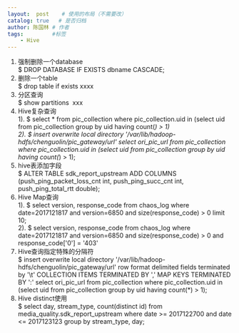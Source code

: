 ```yaml
---
layout:  post    # 使用的布局（不需要改）
catalog: true   # 是否归档
author: 陈国林 # 作者
tags:         #标签
    - Hive
---
```


1. 强制删除一个database  
   $ DROP DATABASE IF EXISTS dbname CASCADE;
2. 删除一个table  
   $ drop table if exists xxxx
3. 分区查询  
   $ show partitions  xxx
4. Hive复杂查询  
   1). $ select * from pic_collection where pic_collection.uid in (select uid from pic_collection group by uid having count(*) > 1)  
   2). $ insert overwrite local directory '/var/lib/hadoop-hdfs/chenguolin/pic_gateway/url' select ori_pic_url from pic_collection where pic_collection.uid in (select uid from pic_collection group by uid having count(*) > 1);
5. hive表添加字段  
   $ ALTER TABLE sdk_report_upstream ADD COLUMNS (push_ping_packet_loss_cnt int, push_ping_succ_cnt int, push_ping_total_rtt double);
6. Hive Map查询  
   1). $ select version, response_code from chaos_log where date=2017121817 and version=6850 and size(response_code) > 0 limit 10;  
   2). $ select version, response_code from chaos_log where date=2017121817 and version=6850 and size(response_code) > 0 and response_code['0'] = '403'
7. Hive查询指定特殊的分隔符  
   $ insert overwrite local directory '/var/lib/hadoop-hdfs/chenguolin/pic_gateway/url' row format delimited fields terminated by '\t' COLLECTION ITEMS TERMINATED BY ',' MAP KEYS TERMINATED BY ':' select ori_pic_url from pic_collection where pic_collection.uid in (select uid from pic_collection group by uid having count(*) > 1);
8. Hive distinct使用  
   $ select day, stream_type, count(distinct id) from media_quality.sdk_report_upstream where date >= 2017122700 and date <= 2017123123 group by stream_type, day;
